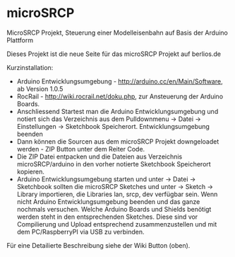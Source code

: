 microSRCP
=========

MicroSRCP Projekt, Steuerung einer Modelleisenbahn auf Basis der Arduino Plattform

Dieses Projekt ist die neue Seite für das microSRCP Projekt auf berlios.de

Kurzinstallation:
- Arduino Entwicklungsumgebung - http://arduino.cc/en/Main/Software, ab Version 1.0.5
- RocRail - http://wiki.rocrail.net/doku.php, zur Ansteuerung der Arduino Boards.
- Anschliessend Startest man die Arduino Entwicklungsumgebung und notiert sich das Verzeichnis aus dem Pulldownmenu -> Datei -> Einstellungen -> Sketchbook Speicherort. Entwicklungsumgebung beenden
- Dann können die Sourcen aus dem microSRCP Projekt downgeloadet werden - ZIP Button unter dem Reiter Code.
- Die ZIP Datei entpacken und die Dateien aus Verzeichnis microSRCP/arduino in den vorher notierte Sketchbook Speicherort kopieren.
- Arduino Entwicklungsumgebung starten und unter -> Datei -> Sketchbook sollten die microSRCP Sketches und unter -> Sketch -> Library importieren, die Libraries lan, srcp, dev verfügbar sein. Wenn nicht Arduino Entwicklungsumgebung beenden und das ganze nochmals versuchen.
Welche Arduino Boards und Shields benötigt werden steht in den entsprechenden Sketches. Diese sind vor Compilierung und Upload entsprechend zusammenzustellen und mit dem PC/RaspberryPI via USB zu verbinden.

Für eine Detailierte Beschreibung siehe der Wiki Button (oben).




